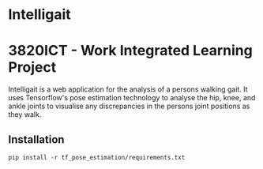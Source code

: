 # Intelligait
# 3820ICT - Work Integrated Learning Project

Intelligait is a web application for the analysis of a persons walking gait. It uses Tensorflow's pose estimation technology to analyse the hip, knee, and ankle joints to visualise any discrepancies in the persons joint positions as they walk. 

## Installation

`pip install -r tf_pose_estimation/requirements.txt`

